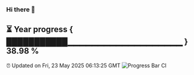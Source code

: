 ### Hi there 👋
⏳ Year progress { ███████████▁▁▁▁▁▁▁▁▁▁▁▁▁▁▁▁▁▁▁ } 38.98 %
---
⏰ Updated on Fri, 23 May 2025 06:13:25 GMT
![Progress Bar CI](https://github.com/Moyi321/Moyi321/workflows/Progress%20Bar%20CI/badge.svg)

